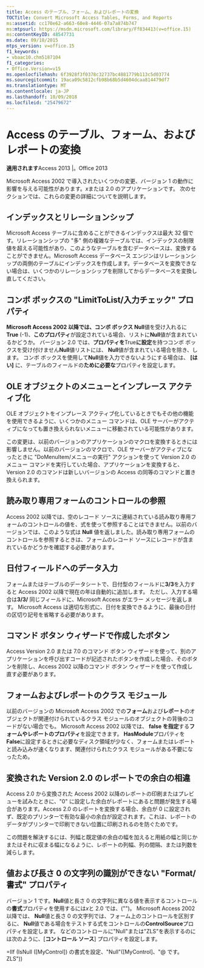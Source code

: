 ```yaml
---
title: Access のテーブル、フォーム、およびレポートの変換
TOCTitle: Convert Microsoft Access Tables, Forms, and Reports
ms:assetid: cc170e62-a663-60e8-4446-07a7a874b747
ms:mtpsurl: https://msdn.microsoft.com/library/Ff834413(v=office.15)
ms:contentKeyID: 48547731
ms.date: 09/18/2015
mtps_version: v=office.15
f1_keywords:
- vbaac10.chm5187104
f1_categories:
- Office.Version=v15
ms.openlocfilehash: 6f3928f3f0378c32737bc4881779b113c5d03774
ms.sourcegitcommit: 19aca09c5812cfb98b68b5d4604dcaa814479df7
ms.translationtype: MT
ms.contentlocale: ja-JP
ms.lasthandoff: 10/09/2018
ms.locfileid: "25479672"
---
```

# <a name="convert-microsoft-access-tables-forms-and-reports"></a>Access のテーブル、フォーム、およびレポートの変換

**適用されます**Access 2013 |。Office 2013

Microsoft Access 2002 で導入されたいくつかの変更、バージョン 1 の動作に影響を与える可能性があります。*x*または 2.0 のアプリケーションです。 次のセクションでは、これらの変更の詳細についてを説明します。

## <a name="indexes-and-relationships"></a>インデックスとリレーションシップ

Microsoft Access テーブルに含めることができるインデックスは最大 32 個です。リレーションシップの "多" 側の複雑なテーブルでは、インデックスの制限値を超える可能性があり、このようなテーブルを含むデータベースは、変換することができません。Microsoft Access データベース エンジンはリレーションシップの両側のテーブルにインデックスを作成します。データベースを変換できない場合は、いくつかのリレーションシップを削除してからデータベースを変換し直してください。

## <a name="the-limittolist-property-of-combo-boxes"></a>コンボ ボックスの "LimitToList/入力チェック" プロパティ

**Microsoft Access 2002 以降では、コンボ ボックス Null**値を受け入れるに**True** (-1)、**このプロパティ**が設定されている場合、リストに**Null**値が含まれているかどうか。 バージョン 2.0 では、**プロパティを**True**に設定**を持つコンボ ボックスを受け付けません**Null**値リストには、 **Null**値が含まれている場合を除き、します。 コンボ ボックスを使用して**Null**値を入力できないようにする場合は、 **[はい]** に、テーブルのフィールドの**ために必要な**プロパティを設定します。

## <a name="menus-and-in-place-activation-of-ole-objects"></a>OLE オブジェクトのメニューとインプレース アクティブ化

OLE オブジェクトをインプレース アクティブ化しているときでもその他の機能を使用できるように、いくつかのメニュー コマンドは、OLE サーバーがアクティブになっても置き換えられないメニューに移動されている可能性があります。

この変更は、以前のバージョンのアプリケーションのマクロを変換するときには影響しません。以前のバージョンのマクロで、OLE サーバーがアクティブになったときに "DoMenuItem/メニューの実行" アクションを使って Version 2.0 のメニュー コマンドを実行していた場合、アプリケーションを変換すると、Version 2.0 のコマンドは新しいバージョンの Access の同等のコマンドと置き換えられます。

## <a name="referencing-a-control-on-a-read-only-form"></a>読み取り専用フォームのコントロールの参照

Access 2002 以降では、空のレコード ソースに連結されている読み取り専用フォームのコントロールの値を、式を使って参照することはできません。以前のバージョンでは、このような式は **Null** 値を返しました。読み取り専用フォームのコントロールを参照するときは、フォームのレコード ソースにレコードが含まれているかどうかを確認する必要があります。

## <a name="date-fields-and-data-entry"></a>日付フィールドへのデータ入力

フォームまたはテーブルのデータシートで、日付型のフィールドに**3/3**を入力すると Access 2002 以降で現在の年は自動的に追加します。 ただし、入力する場合は**3/3/** 同じフィールドに、Microsoft Access がエラー メッセージを返します。 Microsoft Access は適切な形式に、日付を変換できるように、最後の日付の区切り記号を省略する必要があります。

## <a name="buttons-created-with-the-command-button-wizard"></a>コマンド ボタン ウィザードで作成したボタン

Access Version 2.0 または 7.0 のコマンド ボタン ウィザードを使って、別のアプリケーションを呼び出すコードが記述されたボタンを作成した場合、そのボタンを削除し、Access 2002 以降のコマンド ボタン ウィザードを使って作成し直す必要があります。

## <a name="form-and-report-class-modules"></a>フォームおよびレポートのクラス モジュール

以前のバージョンの Microsoft Access 2002 での**フォーム**および**レポート**のオブジェクトが関連付けられているクラス モジュールのオブジェクトの背後のコードがない場合でも。 Microsoft Access 2002 以降では、 **false を指定**する**フォームやレポートのプロパティ**を設定できます。 **HasModule**プロパティを**False**に設定するときに必要なディスク領域が少なく、フォームまたはレポートと読み込みが速くなります、関連付けられたクラス モジュールがある不要になったため。

## <a name="converted-version-20-report-has-different-margins"></a>変換された Version 2.0 のレポートでの余白の相違

Access 2.0 から変換された Access 2002 以降のレポートの印刷またはプレビューを試みたときに、"0" に設定した余白がレポートにあると問題が発生する場合があります。Access 2.0 のレポートを変換する場合、余白が 0 に設定されず、既定のプリンターで有効な最小の余白が設定されます。これは、レポートのデータがプリンターで印刷できない位置に印刷されるのを防ぐためです。

この問題を解決するには、列幅と既定値の余白の幅を加えると用紙の幅と同じかまたはそれに収まる幅になるように、レポートの列幅、列の間隔、または列数を減らします。

## <a name="cant-use-the-format-property-to-distinguish-null-values-and-zero-length-strings"></a>値および長さ 0 の文字列の識別ができない "Format/書式" プロパティ

バージョン 1 です。**Null**値と長さ 0 の文字列に異なる値を表示するコントロールの**書式**プロパティを使用するには*x*と 2.0 では、("")。 Microsoft Access 2002 以降では、 **Null**値と長さ 0 の文字列では、フォーム上のコントロールを区別するに、 **Null**値である場合をテストする式をコントロールの**ControlSource**プロパティを設定します。 などのコントロールに"Null"または"ZLS"を表示するのには次のように、[**コントロール ソース**] プロパティを設定します。

\=IIf (IsNull (\[MyControl\]) の書式を設定、"Null"(\[MyControl\]、"@ です。ZLS"))

